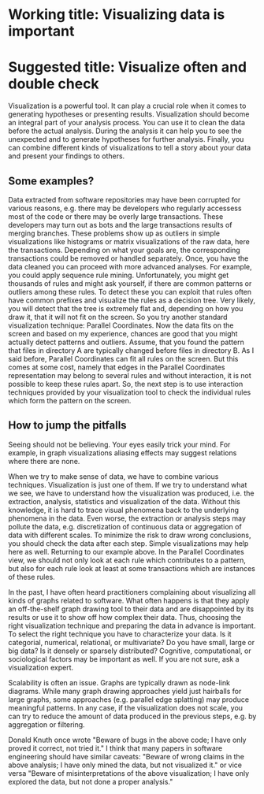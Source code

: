 # Working title: Visualizing data is important
# Suggested title: Visualize often and double check

Visualization is a powerful tool.  It can play a crucial role when it comes to generating hypotheses or presenting results. Visualization should become an integral part of your analysis process. You can use it to clean the data before the actual analysis. During the analysis it can help you to see the unexpected and to generate hypotheses for further analysis. Finally, you can combine different kinds of visualizations to tell a story about your data and present your findings to others.

## Some examples? 

Data extracted from software repositories may have been corrupted for various reasons, e.g. there may be developers who regularly accessess most of the code or there may be overly large transactions. These developers may turn out as bots and the large transactions results of merging branches. These problems show up as outliers in simple visualizations like histograms or matrix visualizations of the raw data, here the transactions. Depending on what your goals are, the corresponding transactions could be removed or handled separately. Once, you have the data cleaned you can proceed with more advanced analyses. For example, you could apply sequence rule mining. Unfortunately, you might get thousands of rules and might ask yourself, if there are common patterns or outliers among these rules. To detect these you can exploit that rules often have common prefixes and visualize the rules as a decision tree. Very likely, you will detect that the tree is extremely flat and, depending on how you draw it, that it will not fit on the screen. So you try another standard visualization technique: Parallel Coordinates. Now the data fits on the screen and based on my experience, chances are good that you might actually detect patterns and outliers. Assume, that you found the pattern that files in directory A are typically changed before files in directory B. As I said before, Parallel Coordinates can fit all rules on the screen. But this comes at some cost, namely that edges in the Parallel Coordinates representation may belong to several rules and without interaction, it is not possible to keep these rules apart. So, the next step is to use interaction techniques provided by your visualization tool to check the individual rules which form the pattern on the screen. 


## How to jump the pitfalls
Seeing should not be believing. Your eyes easily trick your mind. For example, in graph visualizations aliasing effects may suggest relations where there are none.  

When we try to make sense of data, we have to combine various techniques. Visualization is just one of them. If we try to understand what we see, we have to understand how the visualization was produced, i.e. the extraction, analysis, statistics and visualization of the data. Without this knowledge, it is hard to trace visual phenomena back to the underlying phenomena in the data. Even worse, the extraction or analysis steps may pollute the data, e.g. discretization of continuous data or aggregation of data with different scales. To minimize the risk to draw wrong conclusions, you should check the data after each step. Simple visualizations may help here as well. Returning to our example above. In the Parallel Coordinates view, we should not only look at each rule which contributes to a pattern, but also for each rule look at least at some transactions which are instances of these rules.

In the past, I have often heard practitioners complaining about visualizing all kinds of graphs related to software. What often happens is that they apply an off-the-shelf graph drawing tool to their data and are disappointed by its results or use it to show off how complex their data. Thus, choosing the right visualization technique and preparing the data in advance is important. To select the right technique you have to characterize your data. Is it categorial, numerical, relational, or multivariate? Do you have small, large or big data? Is it densely or sparsely distributed? Cognitive, computational, or sociological factors may be important as well. If you are not sure, ask a visualization expert.  

Scalability is often an issue. Graphs are typically drawn as node-link diagrams. While many graph drawing approaches yield just hairballs for large graphs, some approaches (e.g. parallel edge splatting) may produce meaningful patterns. In any case, if the visualization does not scale, you can try to reduce the amount of data produced in the previous steps, e.g. by aggregation or filtering.  


Donald Knuth once wrote "Beware of bugs in the above code; I have only proved it correct, not tried it." I think that many papers in software engineering should have similar caveats: "Beware of wrong claims in the above analysis; I have only mined the data, but not visualized it." or vice versa "Beware of misinterpretations of the above visualization; I have only explored the data, but not done a proper analysis."
